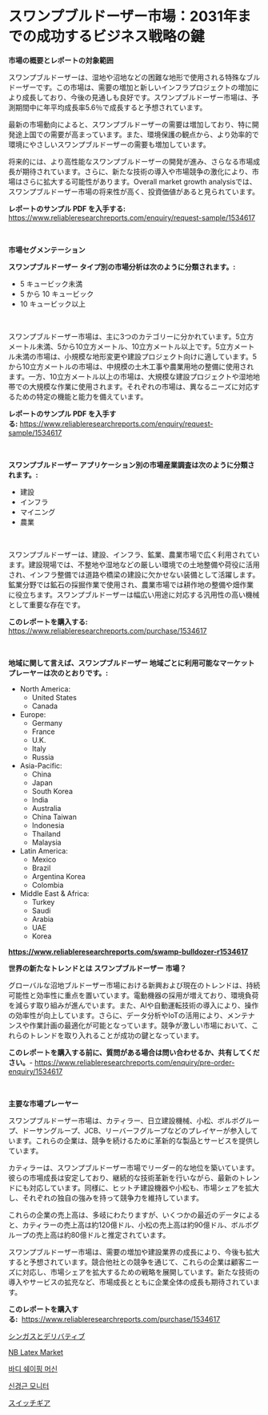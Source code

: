 <p><h1>スワンプブルドーザー市場：2031年までの成功するビジネス戦略の鍵</h1></p><p><strong>市場の概要とレポートの対象範囲</strong></p>
<p><p>スワンプブルドーザーは、湿地や沼地などの困難な地形で使用される特殊なブルドーザーです。この市場は、需要の増加と新しいインフラプロジェクトの増加により成長しており、今後の見通しも良好です。スワンプブルドーザー市場は、予測期間中に年平均成長率5.6％で成長すると予想されています。</p><p>最新の市場動向によると、スワンプブルドーザーの需要は増加しており、特に開発途上国での需要が高まっています。また、環境保護の観点から、より効率的で環境にやさしいスワンプブルドーザーの需要も増加しています。</p><p>将来的には、より高性能なスワンプブルドーザーの開発が進み、さらなる市場成長が期待されています。さらに、新たな技術の導入や市場競争の激化により、市場はさらに拡大する可能性があります。Overall market growth analysisでは、スワンプブルドーザー市場の将来性が高く、投資価値があると見られています。</p></p>
<p><strong>レポートのサンプル PDF を入手する:</strong> <a href="https://www.reliableresearchreports.com/enquiry/request-sample/1534617">https://www.reliableresearchreports.com/enquiry/request-sample/1534617</a></p>
<p>&nbsp;</p>
<p><strong>市場セグメンテーション</strong></p>
<p><strong>スワンプブルドーザー タイプ別の市場分析は次のように分類されます。:</strong></p>
<p><ul><li>5 キュービック未満</li><li>5 から 10 キュービック</li><li>10 キュービック以上</li></ul></p>
<p>&nbsp;</p>
<p><p>スワンプブルドーザー市場は、主に3つのカテゴリーに分かれています。5立方メートル未満、5から10立方メートル、10立方メートル以上です。5立方メートル未満の市場は、小規模な地形変更や建設プロジェクト向けに適しています。5から10立方メートルの市場は、中規模の土木工事や農業用地の整備に使用されます。一方、10立方メートル以上の市場は、大規模な建設プロジェクトや湿地地帯での大規模な作業に使用されます。それぞれの市場は、異なるニーズに対応するための特定の機能と能力を備えています。</p></p>
<p><strong>レポートのサンプル PDF を入手する:</strong>&nbsp;<a href="https://www.reliableresearchreports.com/enquiry/request-sample/1534617">https://www.reliableresearchreports.com/enquiry/request-sample/1534617</a></p>
<p>&nbsp;</p>
<p><strong> スワンプブルドーザー アプリケーション別の市場産業調査は次のように分類されます。:</strong></p>
<p><ul><li>建設</li><li>インフラ</li><li>マイニング</li><li>農業</li></ul></p>
<p>&nbsp;</p>
<p><p>スワンプブルドーザーは、建設、インフラ、鉱業、農業市場で広く利用されています。建設現場では、不整地や湿地などの厳しい環境での土地整備や荷役に活用され、インフラ整備では道路や橋梁の建設に欠かせない装備として活躍します。鉱業分野では鉱石の採掘作業で使用され、農業市場では耕作地の整備や畑作業に役立ちます。スワンプブルドーザーは幅広い用途に対応する汎用性の高い機械として重要な存在です。</p></p>
<p><strong>このレポートを購入する:</strong>&nbsp; <a href="https://www.reliableresearchreports.com/purchase/1534617">https://www.reliableresearchreports.com/purchase/1534617</a></p>
<p>&nbsp;</p>
<p><strong>地域に関して言えば、スワンプブルドーザー 地域ごとに利用可能なマーケットプレーヤーは次のとおりです。:</strong></p>
<p><ul>
    <li>
        North America:
        <ul>
            <li>United States</li>
            <li>Canada</li>
        </ul>
    </li>
    <li>
        Europe:
        <ul>
            <li>Germany</li>
            <li>France</li>
            <li>U.K.</li>
            <li>Italy</li>
            <li>Russia</li>
        </ul>
    </li>
    <li>
        Asia-Pacific:
        <ul>
            <li>China</li>
            <li>Japan</li>
            <li>South Korea</li>
            <li>India</li>
            <li>Australia</li>
            <li>China Taiwan</li>
            <li>Indonesia</li>
            <li>Thailand</li>
            <li>Malaysia</li>
        </ul>
    </li>
    <li>
        Latin America:
        <ul>
            <li>Mexico</li>
            <li>Brazil</li>
            <li>Argentina Korea</li>
            <li>Colombia</li>
        </ul>
    </li>
    <li>
        Middle East & Africa:
        <ul>
            <li>Turkey</li>
            <li>Saudi</li>
            <li>Arabia</li>
            <li>UAE</li>
            <li>Korea</li>
        </ul>
    </li>
    </ul></p>
<p><strong><a href="https://www.reliableresearchreports.com/swamp-bulldozer-r1534617">https://www.reliableresearchreports.com/swamp-bulldozer-r1534617</a></strong>&nbsp;</p>
<p><strong>世界の新たなトレンドとは スワンプブルドーザー 市場？</strong></p>
<p><p>グローバルな沼地ブルドーザー市場における新興および現在のトレンドは、持続可能性と効率性に重点を置いています。電動機器の採用が増えており、環境負荷を減らす取り組みが進んでいます。また、AIや自動運転技術の導入により、操作の効率性が向上しています。さらに、データ分析やIoTの活用により、メンテナンスや作業計画の最適化が可能となっています。競争が激しい市場において、これらのトレンドを取り入れることが成功の鍵となっています。</p></p>
<p><strong>このレポートを購入する前に、質問がある場合は問い合わせるか、共有してください。</strong>- <a href="https://www.reliableresearchreports.com/enquiry/pre-order-enquiry/1534617">https://www.reliableresearchreports.com/enquiry/pre-order-enquiry/1534617</a></p>
<p>&nbsp;</p>
<p><strong>主要な市場プレーヤー</strong></p>
<p><p>スワンプブルドーザー市場は、カティラー、日立建設機械、小松、ボルボグループ、ドーサングループ、JCB、リーバーフグループなどのプレイヤーが参入しています。これらの企業は、競争を続けるために革新的な製品とサービスを提供しています。</p><p>カティラーは、スワンプブルドーザー市場でリーダー的な地位を築いています。彼らの市場成長は安定しており、継続的な技術革新を行いながら、最新のトレンドにも対応しています。同様に、ヒットチ建設機器や小松も、市場シェアを拡大し、それぞれの独自の強みを持って競争力を維持しています。</p><p>これらの企業の売上高は、多岐にわたりますが、いくつかの最近のデータによると、カティラーの売上高は約120億ドル、小松の売上高は約90億ドル、ボルボグループの売上高は約80億ドルと推定されています。</p><p>スワンプブルドーザー市場は、需要の増加や建設業界の成長により、今後も拡大すると予想されています。競合他社との競争を通じて、これらの企業は顧客ニーズに対応し、市場シェアを拡大するための戦略を展開しています。新たな技術の導入やサービスの拡充など、市場成長とともに企業全体の成長も期待されています。</p></p>
<p><strong>このレポートを購入する:</strong>&nbsp;&nbsp;<a href="https://www.reliableresearchreports.com/purchase/1534617">https://www.reliableresearchreports.com/purchase/1534617</a></p>
<p><p><a href="https://github.com/AaronVargas43/Market-Research-Report-List-1/blob/main/787147317961.md">シンガスとデリバティブ</a></p><p><a href="https://github.com/pgtimber/Market-Research-Report-List-2/blob/main/nb-latex-market.md">NB Latex Market</a></p><p><a href="https://github.com/sougarounis/Market-Research-Report-List-3/blob/main/385033316465.md">바디 쉐이핑 머신</a></p><p><a href="https://github.com/Howaoole34545/Market-Research-Report-List-1/blob/main/855642616466.md">신경근 모니터</a></p><p><a href="https://github.com/oqoeusbvpadwjs08/Market-Research-Report-List-1/blob/main/851955517960.md">スイッチギア</a></p></p>